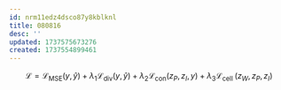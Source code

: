 ```yaml
---
id: nrm11edz4dsco87y8kblknl
title: 080816
desc: ''
updated: 1737575673276
created: 1737554899461
---
```

$$
\mathcal{L}=\mathcal{L}_{\text {MSE}}(y, \hat{y})+\lambda_1 \mathcal{L}_{\operatorname{div}}(y, \hat{y})+\lambda_2 \mathcal{L}_{\text {con}}\left( z_P, z_I, y\right)+\lambda_3 \mathcal{L}_{\text {cell }}\left(z_W, z_P, z_I\right)
$$
